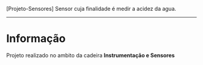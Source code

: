 [Projeto-Sensores] Sensor cuja finalidade é medir a acidez da agua.
___________________________________________________________________
# Informação
Projeto realizado no ambito da cadeira **Instrumentação e Sensores**